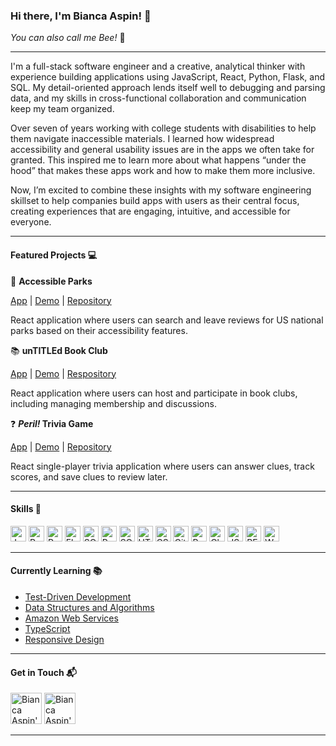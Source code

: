 ### Hi there, I'm Bianca Aspin! 👋
*You can also call me Bee!* 🐝

---

I'm a full-stack software engineer and a creative, analytical thinker with experience building applications using JavaScript, React, Python, Flask, and SQL. My detail-oriented approach lends itself well to debugging and parsing data, and my skills in cross-functional collaboration and communication keep my team organized. 

Over seven of years working with college students with disabilities to help them navigate inaccessible materials. I learned how widespread accessibility and general usability issues are in the apps we often take for granted. This inspired me to learn more about what happens “under the hood” that makes these apps work and how to make them more inclusive.

Now, I’m excited to combine these insights with my software engineering skillset to help companies build apps with users as their central focus, creating experiences that are engaging, intuitive, and accessible for everyone.

---

#### Featured Projects 💻

🌳 **Accessible Parks**

[App](https://parks.baspin.dev) | [Demo](https://youtu.be/YliakGRUHVQ) | [Repository](https://github.com/baspin94/accessible-parks)

React application where users can search and leave reviews for US national parks based on their accessibility features.

📚 **unTITLEd Book Club**

[App](https://books.baspin.dev) | [Demo](https://youtu.be/oCV13-03smg) | [Respository](https://github.com/baspin94/project-untitled)

React application where users can host and participate in book clubs, including managing membership and discussions.

❓ ***Peril!* Trivia Game**

[App](https://peril-trivia.netlify.app/) | [Demo](https://youtu.be/zTCw-kD6Fe4) | [Repository](https://github.com/baspin94/Trivia-Game)

React single-player trivia application where users can answer clues, track scores, and save clues to review later.

---

#### Skills 💪

<img alt="JavaScript" src="https://img.shields.io/badge/JavaScript-JavaScript?style=plastic&logo=javascript&labelColor=2e302c&color=f1dc4e" height='25px'> <img alt="React" src="https://img.shields.io/badge/React-React?style=plastic&logo=react&logoColor=179eca&labelColor=363a47&color=179eca" height='25px'> <img alt="Python" src="https://img.shields.io/badge/Python-Python?style=plastic&logo=python&labelColor=fdd341&color=blue" height='25px'> <img alt="Flask" src="https://img.shields.io/badge/Flask-Flask?style=plastic&logo=flask&logoColor=black&labelColor=%23a2dade%20&color=%231a6d74" height='25px'> <img alt="SQLite" src="https://img.shields.io/badge/SQLite-SQLite?style=plastic&logo=sqlite&labelColor=%2374c3ec%20&color=%23043856%20" height='25px'> <img alt="PostgreSQL" src="https://img.shields.io/badge/PostgreSQL-PostgreSQL?style=plastic&logo=postgresql&labelColor=white&color=%232f6792" height='25px'> <img alt="SQLAlchemy" src="https://img.shields.io/badge/SQLAlchemy-SQLAlchemy?style=plastic&color=%23ca2727%20" height='25px'> <img alt="HTML" src="https://img.shields.io/badge/HTML-HTML?style=plastic&logo=html5&labelColor=white&color=%23f16525" height='25px'> <img alt="CSS" src="https://img.shields.io/badge/CSS-CSS?style=plastic&logo=css3&logoColor=%2329a9df&labelColor=white&color=%2329a9df" height='25px'> <img alt="Git" src="https://img.shields.io/badge/Git-Git?style=plastic&logo=git&labelColor=%233e2d00&color=%23f05030%20" height='25px'> <img alt="Postman" src="https://img.shields.io/badge/Postman-Postman?style=plastic&logo=postman&labelColor=white&color=%23fd6c35" height='25px'> <img alt="Chakra UI" src="https://img.shields.io/badge/Chakra_UI-Chakra_UI?style=plastic&logo=chakraui&labelColor=white&color=%235fcacb%20" height='25px'> <img alt="JSON" src="https://img.shields.io/badge/JSON-JSON?style=plastic&logo=json&labelColor=%23ababab&color=%23191919" height='25px'> <img alt="RESTful APIs" src="https://img.shields.io/badge/RESTful_APIs-RESTful_APIs?style=plastic&color=purple" height='25px'> <img alt="Web Accessibility" src="https://img.shields.io/badge/Web_Accessibility-Web_Accessibility?style=plastic" height='25px'>

---

#### Currently Learning 📚
- [Test-Driven Development](https://www.coursera.org/learn/test-and-behavior-driven-development-tdd-bdd/)
- [Data Structures and Algorithms](https://www.udemy.com/course/js-algorithms-and-data-structures-masterclass/)
- [Amazon Web Services](https://www.coursera.org/learn/aws-cloud-practitioner-essentials/)
- [TypeScript](https://www.codecademy.com/learn/learn-typescript)
- [Responsive Design](https://web.dev/learn/design/)

---

#### Get in Touch 📬

[<img src="https://cdn.jsdelivr.net/gh/devicons/devicon/icons/linkedin/linkedin-original.svg" alt="Bianca Aspin's LinkedIn Profile" height='50px'/>](https://www.linkedin.com/in/bmaspin42/)
[<img src="https://dev-to-uploads.s3.amazonaws.com/uploads/logos/resized_logo_UQww2soKuUsjaOGNB38o.png" alt="Bianca Aspin's Dev Profile" height='50px'/>](https://dev.to/baspin94)

---
          
          
          
          
          
          
          
          
          
          
          
          
          
          
          


<!--
**baspin94/baspin94** is a ✨ _special_ ✨ repository because its `README.md` (this file) appears on your GitHub profile.

Here are some ideas to get you started:

- 🔭 I’m currently working on ...
- 🌱 I’m currently learning ...
- 👯 I’m looking to collaborate on ...
- 🤔 I’m looking for help with ...
- 💬 Ask me about ...
- 📫 How to reach me: ...
- 😄 Pronouns: ...
- ⚡ Fun fact: ...
-->
